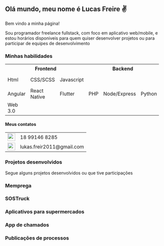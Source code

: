 <h2>Olá mundo, meu nome é Lucas Freire &#9996;</h2>
<p>Bem vindo a minha página!</p>
<p>
  Sou programador freelance fullstack, com foco em aplicativo web/mobile, e estou horários disponiveis para quem quiser desenvolver projetos
  ou para participar de equipes de desenvolvimento
</p>
<h3>Minhas habilidades</h3>

<table border="0">
  <tr>
    <th colspan="3">Frontend</th>
    <th colspan="3">Backend</th>
    <th colspan="3">Outros</th>
  </tr>
  <tr>
    <!--Backend-->
    <td>Html</td>
    <td>CSS/SCSS</td>
    <td>Javascript</td>    
    <!--Backend-->
    <td rowspan="3">PHP</td>
    <td rowspan="3">Node/Express</td>
    <td rowspan="3">Python</td>
    <!--Backend-->
    <td>MySQL</td>
    <td>Mongo DB</td>
    <td>Git</td>    
  </tr>
  <tr>
    <!--Frontend-->
    <td>Angular</td>    
    <td>React Native</td>
    <td>Flutter</td>
<!--<td></td>
    <td></td>
    <td></td> -->
    <!--Backend-->
    <td>AWS</td>
    <td>Google Cloud</td>
    <td>Docker</td>
   </tr>
   <tr>     
    <td>Web 3.0</td>
    <td colspan="2"></td>
    <!--Backend-->
    <td>Solidity</td>
    <td>Metabase</td>
    <td>Looker Studio</td>    
  </tr>
</table>

<h4>Meus contatos</h4>
<table border="0">
  <tr>
    <td>
      <a href="https://api.whatsapp.com/send?phone=5518991468285" target="_blank">
        <img src="https://storage.googleapis.com/arquivos-pessoais/whatsapp_icon.png" width="25px"/>
      </a>
    </td>
    <td>18 99146 8285</td>
  </tr>
  <tr>
    <td>
      <a href="mailto:lukas.freire2011@gmail.com" target="_blank">
        <img src="https://storage.googleapis.com/arquivos-pessoais/Gmail_Icon.png" width="25px"/>
      </a>
    </td>
    <td>lukas.freir2011@gmail.com</td>
  </tr>
</table>
  
<!-- <hr/> -->
<h3>Projetos desenvolvidos</h3>
<p>Segue alguns projetos desenvolvidos ou que tive participações</p>
<div class="pin-layout">  
  <div class="card">
    <h3>Memprega</h3>
  </div>  
  <div>
    <h3>SOSTruck</h3>
  </div>
  <div>
    <h3>Aplicativos para supermercados</h3>
  </div>
  <div>
    <h3>App de chamados</h3>
  </div>
  <div>
    <h3>Publicações de processos</h3>
  </div>
</div>
